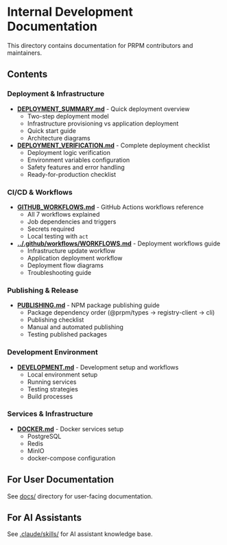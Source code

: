 # Internal Development Documentation

This directory contains documentation for PRPM contributors and maintainers.

## Contents

### Deployment & Infrastructure
- **[DEPLOYMENT_SUMMARY.md](./DEPLOYMENT_SUMMARY.md)** - Quick deployment overview
  - Two-step deployment model
  - Infrastructure provisioning vs application deployment
  - Quick start guide
  - Architecture diagrams
- **[DEPLOYMENT_VERIFICATION.md](./DEPLOYMENT_VERIFICATION.md)** - Complete deployment checklist
  - Deployment logic verification
  - Environment variables configuration
  - Safety features and error handling
  - Ready-for-production checklist

### CI/CD & Workflows
- **[GITHUB_WORKFLOWS.md](./GITHUB_WORKFLOWS.md)** - GitHub Actions workflows reference
  - All 7 workflows explained
  - Job dependencies and triggers
  - Secrets required
  - Local testing with `act`
- **[../.github/workflows/WORKFLOWS.md](../../.github/workflows/WORKFLOWS.md)** - Deployment workflows guide
  - Infrastructure update workflow
  - Application deployment workflow
  - Deployment flow diagrams
  - Troubleshooting guide

### Publishing & Release
- **[PUBLISHING.md](./PUBLISHING.md)** - NPM package publishing guide
  - Package dependency order (@prpm/types → registry-client → cli)
  - Publishing checklist
  - Manual and automated publishing
  - Testing published packages

### Development Environment
- **[DEVELOPMENT.md](./DEVELOPMENT.md)** - Development setup and workflows
  - Local environment setup
  - Running services
  - Testing strategies
  - Build processes

### Services & Infrastructure
- **[DOCKER.md](./DOCKER.md)** - Docker services setup
  - PostgreSQL
  - Redis
  - MinIO
  - docker-compose configuration

## For User Documentation

See [docs/](../../docs/) directory for user-facing documentation.

## For AI Assistants

See [.claude/skills/](../../.claude/skills/) for AI assistant knowledge base.
